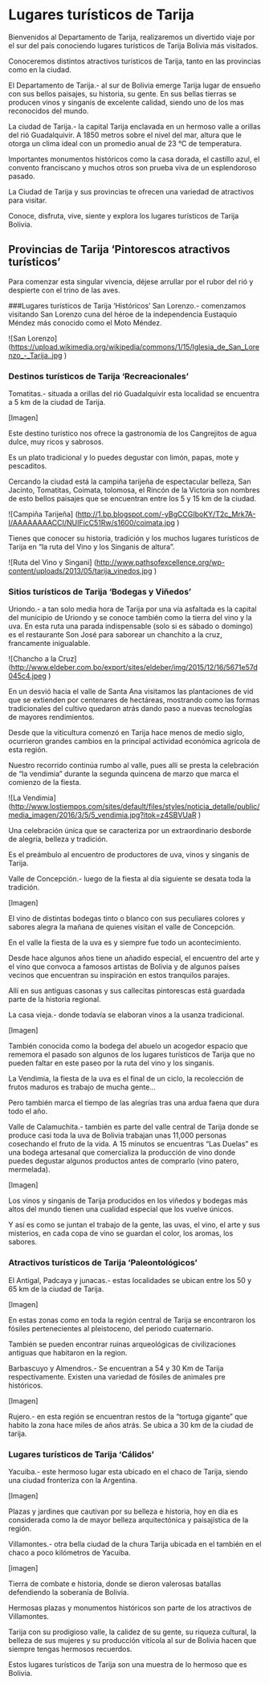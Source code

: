 # Lugares turísticos de Tarija

Bienvenidos al Departamento de Tarija, realizaremos un divertido viaje por el sur del país conociendo lugares turísticos de Tarija Bolivia más visitados.

Conoceremos distintos atractivos turísticos de Tarija, tanto en las provincias como en la ciudad.

El Departamento de Tarija.- al sur de Bolivia emerge Tarija lugar de ensueño con sus bellos paisajes, su historia, su gente.
En sus bellas tierras se producen vinos y singanis de excelente calidad, siendo uno de los mas reconocidos del mundo.

La ciudad de Tarija.- la capital Tarija enclavada en un hermoso valle a orillas del rió Guadalquivir.
A 1850 metros sobre el nivel del mar, altura que le otorga un clima ideal con un promedio anual de 23 °C de temperatura.

Importantes monumentos históricos como la casa dorada, el castillo azul, el convento franciscano y muchos otros son prueba viva de un esplendoroso pasado.

La Ciudad de Tarija y sus provincias te ofrecen una variedad de atractivos para visitar.

Conoce, disfruta, vive, siente y explora los lugares turísticos de Tarija Bolivia.


## Provincias de Tarija ‘Pintorescos atractivos turísticos’
Para comenzar esta singular vivencia, déjese arrullar por el rubor del rió y despierte con el trino de las aves.

###Lugares turísticos de Tarija ‘Históricos’
San Lorenzo.- comenzamos visitando San Lorenzo cuna del héroe de la independencia Eustaquio Méndez más conocido como el Moto Méndez.

![San Lorenzo] (https://upload.wikimedia.org/wikipedia/commons/1/15/Iglesia_de_San_Lorenzo_-_Tarija..jpg )

### Destinos turísticos de Tarija ‘Recreacionales’
Tomatitas.- situada a orillas del rió Guadalquivir esta localidad se encuentra a 5 km de la ciudad de Tarija.

[Imagen]

Este destino turístico nos ofrece la gastronomía de los Cangrejitos de agua dulce, muy ricos y sabrosos.

Es un plato tradicional y lo puedes degustar con limón, papas, mote y pescaditos.

Cercando la ciudad está la campiña tarijeña de espectacular belleza, San Jacinto, Tomatitas, Coimata, tolomosa, el Rincón de la Victoria son nombres de esto bellos paisajes que se encuentran entre los 5 y 15 km de la ciudad.

![Campiña Tarijeña] (http://1.bp.blogspot.com/-yBgCCGIboKY/T2c_Mrk7A-I/AAAAAAAACCI/NUIFicC51Rw/s1600/coimata.jpg )

Tienes que conocer su historia, tradición y los muchos lugares turísticos de Tarija en “la ruta del Vino y los Singanis de altura”.

![Ruta del Vino y Singani] (http://www.pathsofexcellence.org/wp-content/uploads/2013/05/tarija_vinedos.jpg )

### Sitios turísticos de Tarija ‘Bodegas y Viñedos’
Uriondo.- a tan solo media hora de Tarija por una vía asfaltada es la capital del municipio de Uriondo y se conoce también como la tierra del vino y la uva.
En esta ruta una parada indispensable (solo si es sábado o domingo) es el restaurante Son José para saborear un chanchito a la cruz, francamente inigualable.

![Chancho a la Cruz] (http://www.eldeber.com.bo/export/sites/eldeber/img/2015/12/16/5671e57d045c4.jpeg )

En un desvió hacia el valle de Santa Ana visitamos las plantaciones de vid que se extienden por centenares de hectáreas, mostrando como las formas tradicionales del cultivo quedaron atrás dando paso a nuevas tecnologías de mayores rendimientos.

Desde que la viticultura comenzó en Tarija hace menos de medio siglo, ocurrieron grandes cambios en la principal actividad económica agrícola de esta región.

Nuestro recorrido continúa rumbo al valle, pues allí se presta la celebración de “la vendimia” durante la segunda quincena de marzo que marca el comienzo de la fiesta.

![La Vendimia] (http://www.lostiempos.com/sites/default/files/styles/noticia_detalle/public/media_imagen/2016/3/5/5_vendimia.jpg?itok=z4SBVUaR )

Una celebración única que se caracteriza por un extraordinario desborde de alegría, belleza y tradición.

Es el preámbulo al encuentro de productores de uva, vinos y singanis de Tarija.

Valle de Concepción.- luego de la fiesta al día siguiente se desata toda la tradición.

[Imagen]

El vino de distintas bodegas tinto o blanco con sus peculiares colores y sabores alegra la mañana de quienes visitan el valle de Concepción.

En el valle la fiesta de la uva es y siempre fue todo un acontecimiento.

Desde hace algunos años tiene un añadido especial, el encuentro del arte y el vino que convoca a famosos artistas de Bolivia y de algunos países vecinos que encuentran su inspiración en estos tranquilos parajes.

Allí en sus antiguas casonas y sus callecitas pintorescas está guardada parte de la historia regional.

La casa vieja.- donde todavía se elaboran vinos a la usanza tradicional.

[Imagen]

También conocida como la bodega del abuelo un acogedor espacio que rememora el pasado son algunos de los lugares turísticos de Tarija que no pueden faltar en este paseo por la ruta del vino y los singanis.

La Vendimia, la fiesta de la uva es el final de un ciclo, la recolección de frutos maduros es trabajo de mucha gente…

Pero también marca el tiempo de las alegrías tras una ardua faena que dura todo el año.

Valle de Calamuchita.- también es parte del valle central de Tarija donde se produce casi toda la uva de Bolivia trabajan unas 11,000 personas cosechando el fruto de la vida.
A 15 minutos se encuentras “Las Duelas” es una bodega artesanal que comercializa la producción de vino donde puedes degustar algunos productos antes de comprarlo (vino patero, mermelada).

[Imagen]

Los vinos y singanis de Tarija producidos en los viñedos y bodegas más altos del mundo tienen una cualidad especial que los vuelve únicos.

Y así es como se juntan el trabajo de la gente, las uvas, el vino, el arte y sus misterios, en cada copa de vino se guardan el color, los aromas, los sabores.

### Atractivos turísticos de Tarija ‘Paleontológicos’
El Antigal, Padcaya y junacas.- estas localidades se ubican entre los 50 y 65 km de la ciudad de Tarija.

[Imagen]

En estas zonas como en toda la región central de Tarija se encontraron los fósiles pertenecientes al pleistoceno, del periodo cuaternario.

También se pueden encontrar ruinas arqueológicas de civilizaciones antiguas que habitaron en la region.

Barbascuyo y Almendros.- Se encuentran a 54 y 30 Km de Tarija respectivamente.
Existen una variedad de fósiles de animales pre históricos.

[Imagen]

Rujero.- en esta región se encuentran restos de la “tortuga gigante” que habito la zona hace miles de años atrás.
Se ubica a 30 km de la ciudad de tarija.

### Lugares turísticos de Tarija ‘Cálidos’
Yacuiba.- este hermoso lugar esta ubicado en el chaco de Tarija, siendo una ciudad fronteriza con la Argentina.

[Imagen]

Plazas y jardines que cautivan por su belleza e historia, hoy en día es considerada como la de mayor belleza arquitectónica y paisajística de la región.

Villamontes.- otra bella ciudad de la chura Tarija ubicada en el también en el chaco a poco kilómetros de Yacuiba.

[imagen]

Tierra de combate e historia, donde se dieron valerosas batallas defendiendo la soberanía de Bolivia.

Hermosas plazas y monumentos históricos son parte de los atractivos de Villamontes.

Tarija con su prodigioso valle, la calidez de su gente, su riqueza cultural, la belleza de sus mujeres y su producción vitícola al sur de Bolivia hacen que siempre tengas hermosos recuerdos.

Estos lugares turísticos de Tarija son una muestra de lo hermoso que es Bolivia.